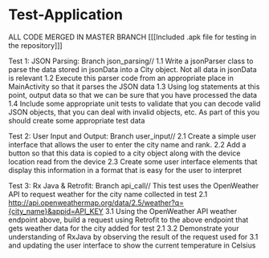 # Test-Application

ALL CODE MERGED IN MASTER BRANCH
[[[Included .apk file for testing in the repository]]]

Test 1: JSON Parsing: Branch json_parsing//
1.1 Write a jsonParser class to parse the data stored in jsonData into a City object. Not all data in jsonData is relevant
1.2 Execute this parser code from an appropriate place in MainActivity so that it parses the JSON data
1.3 Using log statements at this point, output data so that we can be sure that you have processed the data
1.4 Include some appropriate unit tests to validate that you can decode valid JSON objects, that you can deal with invalid objects, etc. As part of this you should create some appropriate test data

Test 2: User Input and Output: Branch user_input//
2.1 Create a simple user interface that allows the user to enter the city name and rank.
2.2 Add a button so that this data is copied to a city object along with the device location read from the device
2.3 Create some user interface elements that display this information in a format that is easy for the user to interpret

Test 3: Rx Java & Retrofit: Branch api_call//
This test uses the OpenWeather API to request weather for the city name collected in test 2.1
http://api.openweathermap.org/data/2.5/weather?q={city_name}&appid=API_KEY
3.1 Using the OpenWeather API weather endpoint above, build a request using Retrofit to the above endpoint that gets weather data for the city added for test 2.1
3.2 Demonstrate your understanding of RxJava by observing the result of the request used for 3.1 and updating the user interface to show the current temperature in Celsius


